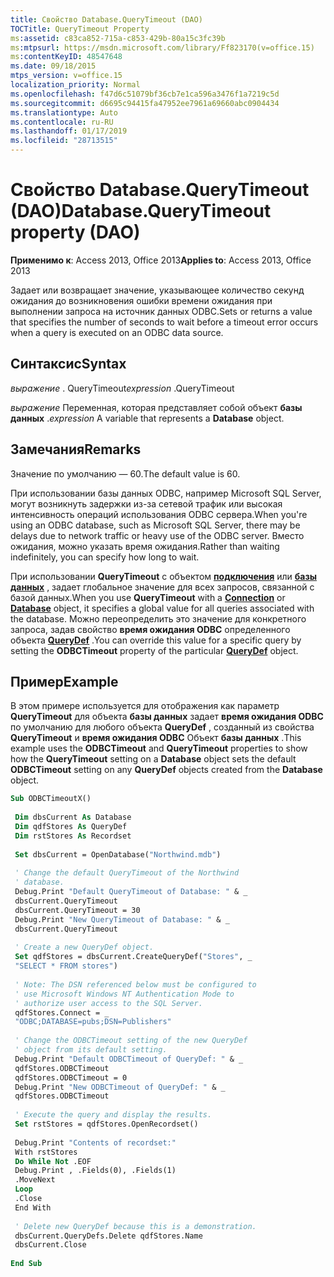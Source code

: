 ```yaml
---
title: Свойство Database.QueryTimeout (DAO)
TOCTitle: QueryTimeout Property
ms:assetid: c83ca852-715a-c853-429b-80a15c3fc39b
ms:mtpsurl: https://msdn.microsoft.com/library/Ff823170(v=office.15)
ms:contentKeyID: 48547648
ms.date: 09/18/2015
mtps_version: v=office.15
localization_priority: Normal
ms.openlocfilehash: f47d6c51079bf36cb7e1ca596a3476f1a7219c5d
ms.sourcegitcommit: d6695c94415fa47952ee7961a69660abc0904434
ms.translationtype: Auto
ms.contentlocale: ru-RU
ms.lasthandoff: 01/17/2019
ms.locfileid: "28713515"
---
```

# <a name="databasequerytimeout-property-dao"></a><span data-ttu-id="e235f-102">Свойство Database.QueryTimeout (DAO)</span><span class="sxs-lookup"><span data-stu-id="e235f-102">Database.QueryTimeout property (DAO)</span></span>


<span data-ttu-id="e235f-103">**Применимо к**: Access 2013, Office 2013</span><span class="sxs-lookup"><span data-stu-id="e235f-103">**Applies to**: Access 2013, Office 2013</span></span>


<span data-ttu-id="e235f-104">Задает или возвращает значение, указывающее количество секунд ожидания до возникновения ошибки времени ожидания при выполнении запроса на источник данных ODBC.</span><span class="sxs-lookup"><span data-stu-id="e235f-104">Sets or returns a value that specifies the number of seconds to wait before a timeout error occurs when a query is executed on an ODBC data source.</span></span>

## <a name="syntax"></a><span data-ttu-id="e235f-105">Синтаксис</span><span class="sxs-lookup"><span data-stu-id="e235f-105">Syntax</span></span>

<span data-ttu-id="e235f-106">*выражение* . QueryTimeout</span><span class="sxs-lookup"><span data-stu-id="e235f-106">*expression* .QueryTimeout</span></span>

<span data-ttu-id="e235f-107">*выражение* Переменная, которая представляет собой объект **базы данных** .</span><span class="sxs-lookup"><span data-stu-id="e235f-107">*expression* A variable that represents a **Database** object.</span></span>

## <a name="remarks"></a><span data-ttu-id="e235f-108">Замечания</span><span class="sxs-lookup"><span data-stu-id="e235f-108">Remarks</span></span>

<span data-ttu-id="e235f-109">Значение по умолчанию — 60.</span><span class="sxs-lookup"><span data-stu-id="e235f-109">The default value is 60.</span></span>

<span data-ttu-id="e235f-110">При использовании базы данных ODBC, например Microsoft SQL Server, могут возникнуть задержки из-за сетевой трафик или высокая интенсивность операций использования ODBC сервера.</span><span class="sxs-lookup"><span data-stu-id="e235f-110">When you're using an ODBC database, such as Microsoft SQL Server, there may be delays due to network traffic or heavy use of the ODBC server.</span></span> <span data-ttu-id="e235f-111">Вместо ожидания, можно указать время ожидания.</span><span class="sxs-lookup"><span data-stu-id="e235f-111">Rather than waiting indefinitely, you can specify how long to wait.</span></span>

<span data-ttu-id="e235f-112">При использовании **QueryTimeout** с объектом **[подключения](connection-object-dao.md)** или **[базы данных](database-object-dao.md)** , задает глобальное значение для всех запросов, связанной с базой данных.</span><span class="sxs-lookup"><span data-stu-id="e235f-112">When you use **QueryTimeout** with a **[Connection](connection-object-dao.md)** or **[Database](database-object-dao.md)** object, it specifies a global value for all queries associated with the database.</span></span> <span data-ttu-id="e235f-113">Можно переопределить это значение для конкретного запроса, задав свойство **время ожидания ODBC** определенного объекта **[QueryDef](querydef-object-dao.md)** .</span><span class="sxs-lookup"><span data-stu-id="e235f-113">You can override this value for a specific query by setting the **ODBCTimeout** property of the particular **[QueryDef](querydef-object-dao.md)** object.</span></span>

## <a name="example"></a><span data-ttu-id="e235f-114">Пример</span><span class="sxs-lookup"><span data-stu-id="e235f-114">Example</span></span>

<span data-ttu-id="e235f-115">В этом примере используется для отображения как параметр **QueryTimeout** для объекта **базы данных** задает **время ожидания ODBC** по умолчанию для любого объекта **QueryDef** , созданный из свойства **QueryTimeout** и **время ожидания ODBC** Объект **базы данных** .</span><span class="sxs-lookup"><span data-stu-id="e235f-115">This example uses the **ODBCTimeout** and **QueryTimeout** properties to show how the **QueryTimeout** setting on a **Database** object sets the default **ODBCTimeout** setting on any **QueryDef** objects created from the **Database** object.</span></span>

```vb 
Sub ODBCTimeoutX() 
 
 Dim dbsCurrent As Database 
 Dim qdfStores As QueryDef 
 Dim rstStores As Recordset 
 
 Set dbsCurrent = OpenDatabase("Northwind.mdb") 
 
 ' Change the default QueryTimeout of the Northwind 
 ' database. 
 Debug.Print "Default QueryTimeout of Database: " & _ 
 dbsCurrent.QueryTimeout 
 dbsCurrent.QueryTimeout = 30 
 Debug.Print "New QueryTimeout of Database: " & _ 
 dbsCurrent.QueryTimeout 
 
 ' Create a new QueryDef object. 
 Set qdfStores = dbsCurrent.CreateQueryDef("Stores", _ 
 "SELECT * FROM stores") 
 
 ' Note: The DSN referenced below must be configured to 
 ' use Microsoft Windows NT Authentication Mode to 
 ' authorize user access to the SQL Server. 
 qdfStores.Connect = _ 
 "ODBC;DATABASE=pubs;DSN=Publishers" 
 
 ' Change the ODBCTimeout setting of the new QueryDef 
 ' object from its default setting. 
 Debug.Print "Default ODBCTimeout of QueryDef: " & _ 
 qdfStores.ODBCTimeout 
 qdfStores.ODBCTimeout = 0 
 Debug.Print "New ODBCTimeout of QueryDef: " & _ 
 qdfStores.ODBCTimeout 
 
 ' Execute the query and display the results. 
 Set rstStores = qdfStores.OpenRecordset() 
 
 Debug.Print "Contents of recordset:" 
 With rstStores 
 Do While Not .EOF 
 Debug.Print , .Fields(0), .Fields(1) 
 .MoveNext 
 Loop 
 .Close 
 End With 
 
 ' Delete new QueryDef because this is a demonstration. 
 dbsCurrent.QueryDefs.Delete qdfStores.Name 
 dbsCurrent.Close 
 
End Sub 
 
```

